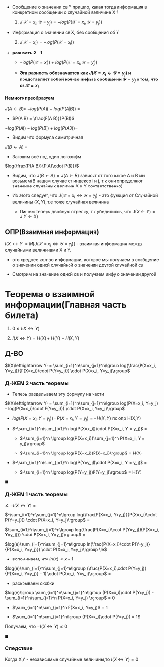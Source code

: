 * Сообщение о значении св Y пришло, какая тогда информация в конкретном сообщении о случайной величине X ?
  1. $J(\mathcal{X}=x_i, \mathcal{Y}=y_j)$ = $-log(P(\mathcal{X}=x_i, \mathcal{Y}=y_j))$

* Информация о значении св X, без сообщения об Y

  2. $J(\mathcal{X}=x_i) = -log(P(\mathcal{X}=x_i))$

* **разность 2 - 1**
  
  * $-log(P(\mathcal{X}=x_i)) + log(P(\mathcal{X}=x_i, \mathcal{Y}=y_j))$
  
  * **Эта разность обозначается как $J(\mathcal{X}=x_i \leftarrow \mathcal{Y}=y_j)$ и представляет собой кол-во инфы в сообщении $\mathcal{Y}=y_j$ о том, что св $\mathcal{X} = x_i$**

#### Немного преобразуем


$J(A\leftarrow B)$= $-log(P(A))$ + $log(P(A|B))$ =

* $P(A|B) = \frac{P(A B)}{P(B)}$ 

$-log(P(A)) - log(P(B)) + log(P(AB)) =$

* Видим что формула симитричная

$J(B\leftarrow A)$ =

* Загоним всё под один логорифм
  
$log(\frac{P(A B)}{P(A)\cdot P(B)})$

* Видим, что $J(B\leftarrow A) = J(A\leftarrow B)$ зависит от того какое A и B мы возьмем(В нашем случае от индексо i и j, т.к они определяют значение случайных величин X и Y соответственно)

* Из этого следует, что $J(\mathcal{X}=x_i \Leftrightarrow \mathcal{Y}=y_j)$ - это функция от Случайной величины $(X,Y)$, т.е тоже случайная величина
  
  * Пишем теперь двойную стрелку, т.к убедилилсь, что J$(X\leftarrow Y) = J(Y\leftarrow X)$

## ОПР(Взаимная информация)

$I(X\leftrightarrow Y)$ = $M[J(\mathcal{X}=x_i \Leftrightarrow \mathcal{Y}=y_j)]$ - взаимная информация между случайными величинами X и Y.

* это среднее кол-во информации, которое мы получаем в сообщение о значении одной случайной о значении другой случайной св

* Смотрим на значение одной св и получаем инфу о значении другой

# Теорема о взаимной информации(Главная часть билета)

1. $0 \le I(X\leftrightarrow Y)$

2. $I(X\leftrightarrow Y) = H(X) + H(Y) - H(X,Y)$

## Д-ВО

$I(X\leftrightarrow Y) = \sum_{i=1}^n\sum_{j=1}^n\lgroup log(\frac{P(X=x_i, Y=y_j)}{P(X=x_i)\cdot P(Y=y_j)}) \cdot P(X=x_i, Y=y_j)\rgroup$


### Д-ЖЕМ 2 часть теоремы 

* Теперь разделываем эту формулу на части

$I(X\leftrightarrow Y) = \sum_{i=1}^n\sum_{j=1}^n\lgroup log(P(X=x_i, Y=y_j) - log(P(X=x_i)\cdot P(Y=y_j))) \cdot P(X=x_i, Y=y_j)\rgroup$

* $log(P(X=x_i, Y = y_j)) \cdot P(X=x_i, Y=y_j) = - H(X,Y)$ по опр H(X,Y)

* $-\sum_{i=1}^n\sum_{j=1}^n log(P(X=x_i))\cdot P(X=x_i, Y = y_j)$ = 
  
  *  $-\sum_{i=1}^n \lgroup log(P(X=x_i))\sum_{j=1}^n  P(X=x_i, Y = y_j)\rgroup$
  
  *  $-\sum_{i=1}^n \lgroup log(P(X=x_i))P(X=x_i)\rgroup$ = H(X)

* $-\sum_{i=1}^n\sum_{j=1}^n log(P(Y=y_j))\cdot P(X=x_i, Y = y_j)$ = 
  
  *  $-\sum_{i=1}^n \lgroup log(P(Y=y_j))P(Y=y_j)\rgroup$ = H(Y)

$\blacksquare$

### Д-ЖЕМ 1 часть теоремы

$\measuredangle$ $-I(X\leftrightarrow Y)$ =


$-\sum_{i=1}^n\sum_{j=1}^n\lgroup log(\frac{P(X=x_i, Y=y_j)}{P(X=x_i)\cdot P(Y=y_j)}) \cdot P(X=x_i, Y=y_j)\rgroup$ =

$\sum_{i=1}^n\sum_{j=1}^n\lgroup log(\frac{P(X=x_i)\cdot P(Y=y_j)}{P(X=x_i, Y=y_j)}) \cdot P(X=x_i, Y=y_j)\rgroup$ =

$log(e)\sum_{i=1}^n\sum_{j=1}^n\lgroup ln(\frac{P(X=x_i)\cdot P(Y=y_j)}{P(X=x_i, Y=y_j)}) \cdot P(X=x_i, Y=y_j)\rgroup \le$ 

* вспоминаем, что $ln(x) \le x-1$
 
$log(e)\sum_{i=1}^n\sum_{j=1}^n\lgroup (\frac{P(X=x_i)\cdot P(Y=y_j)}{P(X=x_i, Y=y_j)} - 1) \cdot P(X=x_i, Y=y_j)\rgroup$ =

* раскрываем скобки
  
$log(e)\lgroup \sum_{i=1}^n\sum_{j=1}^n\lgroup (P(X=x_i)\cdot P(Y=y_j)) - \sum_{i=1}^n\sum_{j=1}^n P(X=x_i, Y=y_j) \rgroup$ = 0

* $\sum_{i=1}^n\sum_{j=1}^n P(X=x_i, Y=y_j)$ = 1

* $\sum_{i=1}^n\sum_{j=1}^n\lgroup (P(X=x_i)\cdot P(Y=y_j)) = 1$

Получаем, что $- I(X\leftrightarrow Y) \le 0$

$\blacksquare$

### Следствие 

Когда X,Y - независимые случайные величины,то $I(X\leftrightarrow Y) = 0$